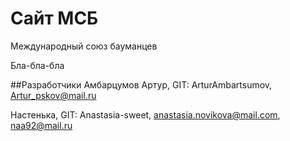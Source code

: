 Сайт МСБ
============
Международный союз бауманцев

Бла-бла-бла

##Разработчики
Амбарцумов Артур, GIT: ArturAmbartsumov, Artur_pskov@mail.ru

Настенька, GIT: Anastasia-sweet, anastasia.novikova@mail.com, naa92@mail.ru
